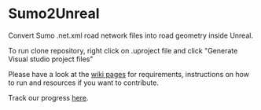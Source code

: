 # Sumo2Unreal
Convert Sumo .net.xml road network files into road geometry inside Unreal.

To run clone repository, right click on .uproject file and click "Generate Visual studio project files"

Please have a look at the [wiki pages](https://github.com/AugmentedDesignLab/Sumo2Unreal/wiki) for requirements, instructions on how to run and resources if you want to contribute. 

Track our progress [here](https://github.com/AugmentedDesignLab/Sumo2Unreal/projects/1).
